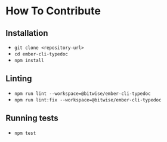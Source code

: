 # How To Contribute

## Installation

* `git clone <repository-url>`
* `cd ember-cli-typedoc`
* `npm install`

## Linting

* `npm run lint --workspace=@bitwise/ember-cli-typedoc`
* `npm run lint:fix --workspace=@bitwise/ember-cli-typedoc`

## Running tests

* `npm test`
